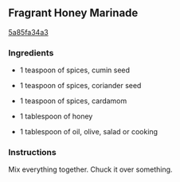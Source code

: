 ## Fragrant Honey Marinade

[5a85fa34a3](http://www.food.com/recipe/fragrant-honey-marinade-181779)

### Ingredients

 - 1 teaspoon of spices, cumin seed

 - 1 teaspoon of spices, coriander seed

 - 1 teaspoon of spices, cardamom

 - 1 tablespoon of honey

 - 1 tablespoon of oil, olive, salad or cooking

### Instructions

Mix everything together. Chuck it over something.